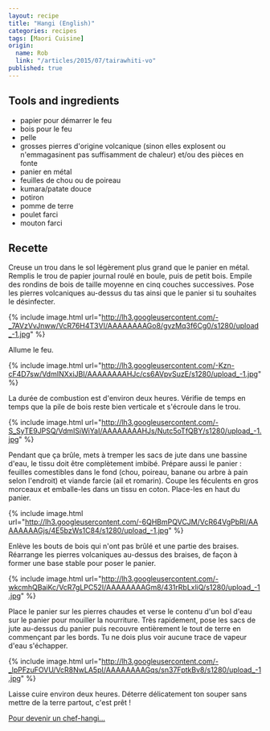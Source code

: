 ```yaml
---
layout: recipe
title: "Hangi (English)"
categories: recipes
tags: [Maori Cuisine]
origin: 
  name: Rob
  link: "/articles/2015/07/tairawhiti-vo"
published: true
---
```


## Tools and ingredients

- papier pour démarrer le feu
- bois pour le feu
- pelle
- grosses pierres d'origine volcanique (sinon elles explosent ou n'emmagasinent pas suffisamment de chaleur) et/ou des pièces en fonte
- panier en métal
- feuilles de chou ou de poireau
- kumara/patate douce
- potiron 
- pomme de terre
- poulet farci
- mouton farci

## Recette

Creuse un trou dans le sol légèrement plus grand que le panier en métal.
Remplis le trou de papier journal roulé en boule, puis de petit bois.
Empile des rondins de bois de taille moyenne en cinq couches successives.
Pose les pierres volcaniques au-dessus du tas ainsi que le panier si tu souhaites le désinfecter.

{% include image.html url="http://lh3.googleusercontent.com/-_7AVzVvJnww/VcR76H4T3VI/AAAAAAAAGo8/gvzMq3f6Cg0/s1280/upload_-1.jpg" %}

Allume le feu.

{% include image.html url="http://lh3.googleusercontent.com/-Kzn-cF4D7sw/VdmINXxiJBI/AAAAAAAAHJc/cs6AVpvSuzE/s1280/upload_-1.jpg" %}

La durée de combustion est d'environ deux heures. Vérifie de temps en temps que la pile de bois reste bien verticale et s'écroule dans le trou. 

{% include image.html url="http://lh3.googleusercontent.com/-S_SyTE9JPSQ/VdmISiWiYaI/AAAAAAAAHJs/Nutc5oTfQBY/s1280/upload_-1.jpg" %}

Pendant que ça brûle, mets à tremper les sacs de jute dans une bassine d'eau, le tissu doit être complètement imbibé. Prépare aussi le panier : feuilles comestibles dans le fond (chou, poireau, banane ou arbre à pain selon l'endroit) et viande farcie (ail et romarin). Coupe les féculents en gros morceaux et emballe-les dans un tissu en coton. Place-les en haut du panier.

{% include image.html url="http://lh3.googleusercontent.com/-6QHBmPQVCJM/VcR64VgPbRI/AAAAAAAAGjs/4E5bzWs1C84/s1280/upload_-1.jpg" %}

Enlève les bouts de bois qui n'ont pas brûlé et une partie des braises. Réarrange les pierres volcaniques au-dessus des braises, de façon à former une base stable pour poser le panier.

{% include image.html url="http://lh3.googleusercontent.com/-wkcmhQBaiKc/VcR7gLPC52I/AAAAAAAAGm8/431rRbLxliQ/s1280/upload_-1.jpg" %}

Place le panier sur les pierres chaudes et verse le contenu d'un bol d'eau sur le panier pour mouiller la nourriture. Très rapidement, pose les sacs de jute au-dessus du panier puis recouvre entièrement le tout de terre en commençant par les bords. Tu ne dois plus voir aucune trace de vapeur d'eau s'échapper.

{% include image.html url="http://lh3.googleusercontent.com/-_lpPFzuFOVU/VcR8NwLA5pI/AAAAAAAAGqs/sn37FptkBv8/s1280/upload_-1.jpg" %}

Laisse cuire environ deux heures.
Déterre délicatement ton souper sans mettre de la terre partout, c'est prêt !


[Pour devenir un chef-hangi...](http://www.maori.cl/Hangi.htm)
